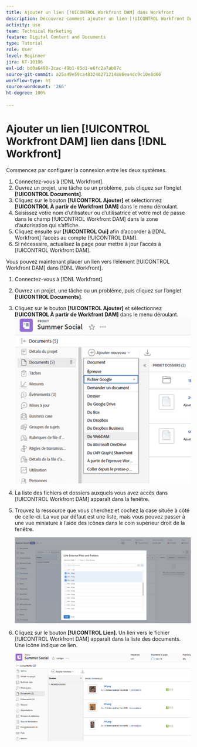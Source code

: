 ```yaml
---
title: Ajouter un lien [!UICONTROL Workfront DAM] dans Workfront
description: Découvrez comment ajouter un lien [!UICONTROL Workfront DAM] dans Workfront afin que vous puissiez lier [!UICONTROL DAM] à votre projet, à votre tâche ou à votre problème dans Workfront.
activity: use
team: Technical Marketing
feature: Digital Content and Documents
type: Tutorial
role: User
level: Beginner
jira: KT-10106
exl-id: bd0a6498-2cac-49b1-85d1-e6fc2a7ab07c
source-git-commit: a25a49e59ca483246271214886ea4dc9c10e8d66
workflow-type: ht
source-wordcount: '266'
ht-degree: 100%

---
```


# Ajouter un lien [!UICONTROL Workfront DAM] lien dans [!DNL Workfront]

Commencez par configurer la connexion entre les deux systèmes.

1. Connectez-vous à [!DNL Workfront].
1. Ouvrez un projet, une tâche ou un problème, puis cliquez sur l’onglet **[!UICONTROL Documents]**.
1. Cliquez sur le bouton **[!UICONTROL Ajouter]** et sélectionnez **[!UICONTROL À partir de Workfront DAM]** dans le menu déroulant.
1. Saisissez votre nom d’utilisateur ou d’utilisatrice et votre mot de passe dans le champ [!UICONTROL Workfront DAM] dans la zone d’autorisation qui s’affiche.
1. Cliquez ensuite sur **[!UICONTROL Oui]** afin d’accorder à [!DNL Workfront] l’accès au compte [!UICONTROL DAM].
1. Si nécessaire, actualisez la page pour mettre à jour l’accès à [!UICONTROL Workfront DAM].

Vous pouvez maintenant placer un lien vers l’élément [!UICONTROL Workfront DAM] dans [!DNL Workfront].

1. Connectez-vous à [!DNL Workfront].
1. Ouvrez un projet, une tâche ou un problème, puis cliquez sur l’onglet **[!UICONTROL Documents]**.
1. Cliquez sur le bouton **[!UICONTROL Ajouter]** et sélectionnez **[!UICONTROL À partir de Workfront DAM]** dans le menu déroulant.
   ![Image de l’option [!UICONTROL À partir de Workfront DAM] dans le menu déroulant [!UICONTROL Ajouter] ](assets/01-contributor-from-workfront-dam.png)
1. La liste des fichiers et dossiers auxquels vous avez accès dans [!UICONTROL Workfront DAM] apparaît dans la fenêtre.

1. Trouvez la ressource que vous cherchez et cochez la case située à côté de celle-ci. La vue par défaut est une liste, mais vous pouvez passer à une vue miniature à l’aide des icônes dans le coin supérieur droit de la fenêtre.

   ![Image des ressources sélectionnées dans une fenêtre pop-up](assets/02-contributor-select-files-in-dam.png)

1. Cliquez sur le bouton **[!UICONTROL Lien]**. Un lien vers le fichier [!UICONTROL Workfront DAM] apparaît dans la liste des documents. Une icône indique ce lien.

   ![Image des liens vers les fichiers [!UICONTROL Workfront DAM] apparaissant dans la liste des documents de [!DNL Workfront].](assets/03-contributor-linked-in-wf.png)
